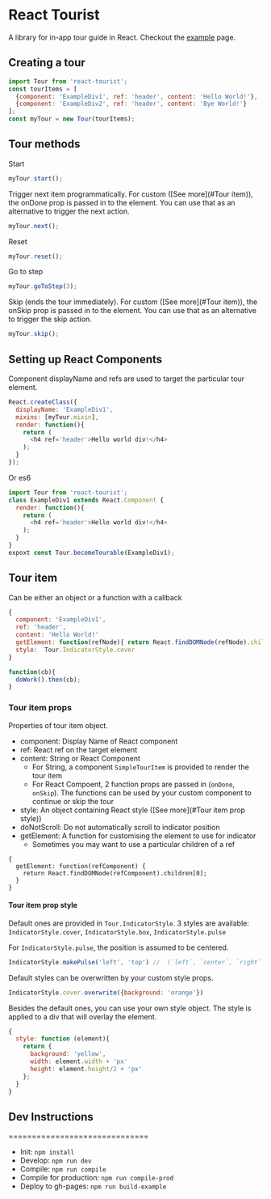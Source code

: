 # React Tourist
A library for in-app tour guide in React. Checkout the [example](http://khankuan.github.io/react-tourist) page.


## Creating a tour
```js
import Tour from 'react-tourist';
const tourItems = [
  {component: 'ExampleDiv1', ref: 'header', content: 'Hello World!'},
  {component: 'ExampleDiv2', ref: 'header', content: 'Bye World!'}
];
const myTour = new Tour(tourItems);
```

## Tour methods
Start
```js
myTour.start();
```

Trigger next item programmatically. For custom ([See more](#Tour item)), the onDone prop is passed in to the element. You can use that as an alternative to trigger the next action.
```js
myTour.next();
```

Reset
```js
myTour.reset();
```

Go to step
```js
myTour.goToStep(3);
```

Skip (ends the tour immediately). For custom ([See more](#Tour item)), the onSkip prop is passed in to the element. You can use that as an alternative to trigger the skip action.
```js
myTour.skip();
```

## Setting up React Components
Component displayName and refs are used to target the particular tour element.

```js
React.createClass({
  displayName: 'ExampleDiv1',
  mixins: [myTour.mixin],
  render: function(){
    return (
      <h4 ref='header'>Hello world div!</h4>
    );
  }
});
```

Or es6
```js
import Tour from 'react-tourist';
class ExampleDiv1 extends React.Component {
  render: function(){
    return (
      <h4 ref='header'>Hello world div!</h4>
    );
  }
}
expoxt const Tour.becomeTourable(ExampleDiv1);
```

## Tour item
Can be either an object or a function with a callback

```js
{
  component: 'ExampleDiv1',
  ref: 'header',
  content: 'Hello World!'
  getElement: function(refNode){ return React.findDOMNode(refNode).children[0]; }
  style:  Tour.IndicatorStyle.cover
}
```

```js
function(cb){
  doWork().then(cb);
}
```
###  Tour item props
Properties of tour item object.
- component: Display Name of React component
- ref: React ref on the target element
- content: String or React Component
  - For String, a component `SimpleTourItem` is provided to render the tour item
  - For React Compoent, 2 function props are passed in (`onDone`, `onSkip`). The functions can be used by your custom component to continue or skip the tour
- style: An object containing React style ([See more](#Tour item prop style))
- doNotScroll: Do not automatically scroll to indicator position
- getElement: A function for customising the element to use for indicator
  - Sometimes you may want to use a particular children of a ref
```
{
  getElement: function(refComponent) {
    return React.findDOMNode(refComponent).children[0];
  }
}
```

#### Tour item prop style
Default ones are provided in `Tour.IndicatorStyle`. 3 styles are available: `IndicatorStyle.cover`, `IndicatorStyle.box`, `IndicatorStyle.pulse`

For `IndicatorStyle.pulse`, the position is assumed to be centered. 
```js
IndicatorStyle.makePulse('left', 'top') //  (`left`, `center`, `right` and `top`, `center`, `bottom`)
```

Default styles can be overwritten by your custom style props.
```js
IndicatorStyle.cover.overwrite({background: 'orange'})
```

Besides the default ones, you can use your own style object. The style is applied to a div that will overlay the element.
```js
{
  style: function (element){
    return {
      background: 'yellow',
      width: element.width + 'px'
      height: element.height/2 + 'px'
    };
  }
}
```



## Dev Instructions
==============================
- Init: `npm install`
- Develop: `npm run dev`
- Compile: `npm run compile`
- Compile for production: `npm run compile-prod`
- Deploy to gh-pages: `npm run build-example`
